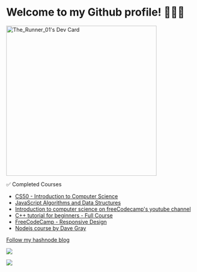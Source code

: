 # Welcome to my Github profile! 👋👋👋

<a href="https://app.daily.dev/RunnerDigital"><img src="https://api.daily.dev/devcards/623f17b602b94cb8b0f97d4e004af587.png?r=4wq" width="400" alt="The_Runner_01's Dev Card"/></a>
  
✅ Completed Courses
- [CS50 - Introduction to Computer Science](https://certificates.cs50.io/838bbaa3-e410-413f-b574-b173f0b5db44.pdf?size=letter)
- [JavaScript Algorithms and Data Structures](https://freecodecamp.org/certification/The_Runner_01/javascript-algorithms-and-data-structures)
- [Introduction to computer science on freeCodecamp's youtube channel](https://www.youtube.com/watch?v=zOjov-2OZ0E&t=1s&ab_channel=freeCodeCamp.org "Link to the course")
- [C++ tutorial for beginners - Full Course](https://www.youtube.com/watch?v=vLnPwxZdW4Y&ab_channel=freeCodeCamp.org "Link to the course")
- [FreeCodeCamp - Responsive Design](https://www.freecodecamp.org/certification/The_Runner_01/responsive-web-design)
- [Nodejs course by Dave Gray](https://www.youtube.com/watch?v=f2EqECiTBL8&t=22547s&ab_channel=DaveGray)

[Follow my hashnode blog](https://therunner.digital/)

![](https://raw.githubusercontent.com/The_Runner_01/github-stats/master/generated/overview.svg#gh-light-mode-only)

![](https://raw.github.com/Chrd26/git-stats/blob/master/generated/languages.svg)


<!--
**Chrd26/Chrd26** is a ✨ _special_ ✨ repository because its `README.md` (this file) appears on your GitHub profile

Here are some ideas to get you started:

- 🔭 I’m currently working on ...
- 🌱 I’m currently learning ...
- 👯 I’m looking to collaborate on ...
- 🤔 I’m looking for help with ...
- 💬 Ask me about ...
- 📫 How to reach me: ...
- 😄 Pronouns: ...
- ⚡ Fun fact: ...
-->
